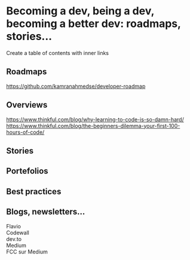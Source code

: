 # Becoming a dev, being a dev, becoming a better dev: roadmaps, stories...

Create a table of contents with inner links

## Roadmaps

https://github.com/kamranahmedse/developer-roadmap

## Overviews

https://www.thinkful.com/blog/why-learning-to-code-is-so-damn-hard/  
https://www.thinkful.com/blog/the-beginners-dilemma-your-first-100-hours-of-code/

## Stories




## Portefolios




## Best practices





## Blogs, newsletters...

Flavio  
Codewall  
dev.to  
Medium  
FCC sur Medium  
